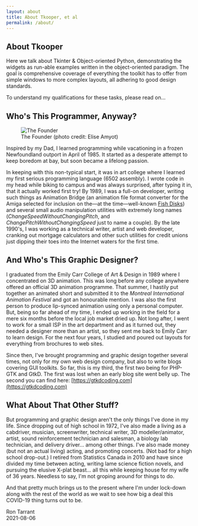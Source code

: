 ```yaml
---
layout: about
title: About Tkooper, et al
permalink: /about/
---
```

## About Tkooper

Here we talk about Tkinter & Object-oriented Python, demonstrating the
widgets as run-able examples written in the object-oriented
paradigm. The goal is comprehensive coverage of everything the toolkit
has to offer from simple windows to more complex layouts, all adhering to good design standards.

To understand my qualifications for these tasks, please read on...

## Who's This Programmer, Anyway?

<!-- RIGHT -->
<div class="inpage_diagram">
	<figure class="right">
		<img src="{{ site.baseurl }}/images/founder/calm_scientist.jpg" alt="The Founder">
		<figcaption>
			The Founder (photo credit: Elise Amyot)
		</figcaption>
	</figure>
</div>

Inspired by my Dad, I learned programming while vacationing in a frozen Newfoundland outport in April of 1985. It started as a desperate attempt to keep boredom at bay, but soon became a lifelong passion.

In keeping with this non-typical start, it was in art college where I learned my first serious programming language (6502 assembly). I wrote code in my head while biking to campus and was always surprised, after typing it in, that it actually worked first try! By 1989, I was a full-on developer, writing such things as Animation Bridge (an animation file format converter for the Amiga selected for inclusion on the—at the time—well-known [Fish Disks](https://www.amiga-stuff.com/pd/fish.html)) and several small audio manipulation utilities with extremely long names (*ChangeSpeedWithoutChangingPitch*, and *ChangePitchWithoutChangingSpeed* just to name a couple). By the late 1990's, I was working as a technical writer, artist and web developer, cranking out mortgage calculators and other such utilities for credit unions just dipping their toes into the Internet waters for the first time.

## And Who's This Graphic Designer?

I graduated from the Emily Carr College of Art & Design in 1989 where I concentrated on 3D animation. This was long before any college anywhere offered an official 3D animation programme.  That summer, I hastily put together an animated short and submitted it to the *Montreal International Animation Festival* and got an honourable mention. I was also the first person to produce lip-synced animation using only a personal computer. But, being so far ahead of my time, I ended up working in the field for a mere six months before the local job market dried up. Not long after, I went to work for a small ISP in the art department and as it turned out, they needed a designer more than an artist, so they sent me back to Emily Carr to learn design. For the next four years, I studied and poured out layouts for everything from brochures to web sites.

Since then, I've brought programming and graphic design together several times, not only for my own web design company, but also to write blogs covering GUI toolkits. So far, this is my third, the first two being for PHP-GTK and GtkD. The first was lost when an early blog site went belly up. The second you can find here: [https://gtkdcoding.com](https://gtkdcoding.com)

## What About That Other Stuff? 

But programming and graphic design aren't the only things I've done in my life. Since dropping out of high school in 1972, I've also made a living as a cabdriver, musician, screenwriter, technical writer, 3D modeller/animator, artist, sound reinforcement technician and salesman, a biology lab technician, and delivery driver... among other things. I've also made money (but not an actual living) acting, and promoting concerts. (Not bad for a high school drop-out.) I retired from Statistics Canada in 2010 and have since divided my time between acting, writing lame science fiction novels, and pursuing the elusive X-plat beast... all this while keeping house for my wife of 36 years. Needless to say, I'm not groping around for things to do.

And that pretty much brings us to the present where I'm under lock-down along with the rest of the world as we wait to see how big a deal this COVID-19 thing turns out to be. 


Ron Tarrant
<BR>
2021-08-06
